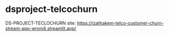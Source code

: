 # dsproject-telcochurn
DS-PROJECT-TECLOCHURN
site: https://izathakem-telco-customer-churn-stream-app-wrondi.streamlit.app/
